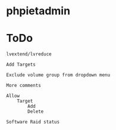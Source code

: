 # phpietadmin

ToDo
=================
    lvextend/lvreduce
    
    Add Targets
    
    Exclude volume group from dropdown menu
    
    More comments
    
    Allow
        Target
            Add
            Delete
            
    Software Raid status

